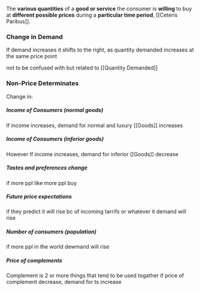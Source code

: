 The **various quantities** of a **good or service** the consumer is **willing** to buy at **different possible prices** during a **particular time period**, [[Ceteris Paribus]].

### Change in Demand
If demand increases it shifts to the right, as quantity demanded increases at the same price point


not to be confused with but related to [[Quantity Demanded]]


### Non-Price Determinates 
Change in:
##### Income of Consumers (normal goods)
If income increases, demand for normal and luxury [[Goods]] increases
##### Income of Consumers (inferior goods)
However If income increases, demand for inferior [[Goods]] decrease
##### Tastes and preferences change
if more ppl like more ppl buy
##### Future price expectations
if they predict it will rise bc of incoming tarrifs or whatever it demand will rise
##### Number of consumers (population)
if more ppl in the world dewmand will rise
##### Price of complements
Complement is 2 or more things that tend to be used togather
if price of complement decrease, demand for ts increase
